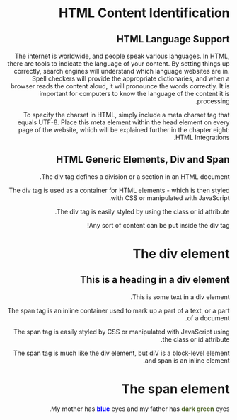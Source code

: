 # HTML Content Identification

## HTML Language Support 

The internet is worldwide, and people speak various languages. In HTML, there are tools to indicate the language of your content. By setting things up correctly, search engines will understand which language websites are in. Spell checkers will provide the appropriate dictionaries, and when a browser reads the content aloud, it will pronounce the words correctly. It is important for computers to know the language of the content it is processing.


<html lang="US">
<html lang="eng-gb">
<html lang="ar" dir="rtl">
<html charset="UTF-8"> 

To specify the charset in HTML, simply include a meta charset tag that equals UTF-8. Place this meta element within the head element on every page of the website, which will be explained further in the chapter eight: HTML Integrations.


## HTML Generic Elements, Div and Span

The div tag defines a division or a section in an HTML document.

The div tag is used as a container for HTML elements - which is then styled with CSS or manipulated with JavaScript.

The div tag is easily styled by using the class or id attribute.

Any sort of content can be put inside the div tag! 

<h1>The div element</h1>

<div class="myDiv">
  <h2>This is a heading in a div element</h2>
  <p>This is some text in a div element.</p>
</div>

The span tag is an inline container used to mark up a part of a text, or a part of a document.

The span tag is easily styled by CSS or manipulated with JavaScript using the class or id attribute.

The span tag is much like the div element, but diV is a block-level element and span is an inline element.


<h1>The span element</h1>

<p>My mother has <span style="color:blue;font-weight:bold">blue</span> eyes and my father has <span style="color:darkolivegreen;font-weight:bold">dark green</span> eyes.</p>
